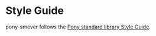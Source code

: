 # Style Guide

pony-smever follows the [Pony standard library Style Guide](https://github.com/ponylang/ponyc/blob/master/STYLE_GUIDE.md).
